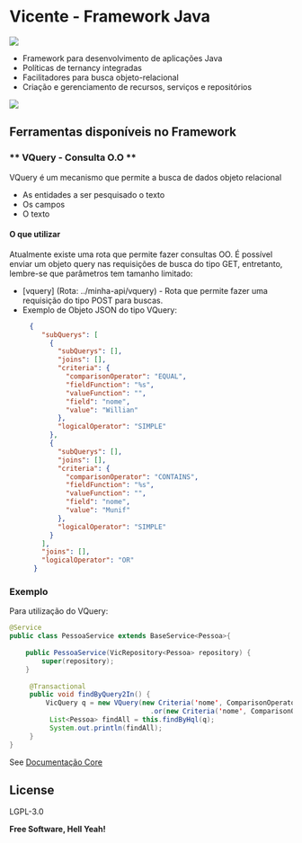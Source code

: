 # Vicente - Framework Java

[![](https://avatars2.githubusercontent.com/u/1757453?s=460&v=4)](https://github.com/munifgebara/vicente)

 * Framework para desenvolvimento de aplicações Java
 * Políticas de ternancy integradas
 * Facilitadores para busca objeto-relacional
 * Criação e gerenciamento de recursos, serviços e repositórios
 
 [![](https://raw.githubusercontent.com/munifgebara/munifgebara.github.io/master/images/d.png)](https://github.com/munifgebara/vicente)
## Ferramentas disponíveis no Framework 
### ** VQuery - Consulta O.O **
VQuery é um mecanismo que permite a busca de dados objeto relacional
  - As entidades a ser pesquisado o texto
  - Os campos
  - O texto

#### O que utilizar

Atualmente existe uma rota que permite fazer consultas OO. É possível enviar um objeto query nas requisições de busca do tipo GET, entretanto, lembre-se que parâmetros tem tamanho limitado:

* [vquery] (Rota: ../minha-api/vquery) -  Rota que permite fazer uma requisição do tipo POST para buscas.
* Exemplo de Objeto JSON do tipo VQuery:
```json
     {
        "subQuerys": [
          {
            "subQuerys": [],
            "joins": [],
            "criteria": {
              "comparisonOperator": "EQUAL",
              "fieldFunction": "%s",
              "valueFunction": "",
              "field": "nome",
              "value": "Willian"
            },
            "logicalOperator": "SIMPLE"
          },
          {
            "subQuerys": [],
            "joins": [],
            "criteria": {
              "comparisonOperator": "CONTAINS",
              "fieldFunction": "%s",
              "valueFunction": "",
              "field": "nome",
              "value": "Munif"
            },
            "logicalOperator": "SIMPLE"
          }
        ],
        "joins": [],
        "logicalOperator": "OR"
      }
```

### Exemplo

Para utilização do VQuery:

```java
@Service
public class PessoaService extends BaseService<Pessoa>{
    
    public PessoaService(VicRepository<Pessoa> repository) {
        super(repository);
    }
    
     @Transactional
     public void findByQuery2In() {
         VicQuery q = new VQuery(new Criteria('nome', ComparisonOperator.EQUAL, 'Willian'))
                                   .or(new Criteria('nome', ComparisonOperator.CONTAINS, 'Munif'));
          List<Pessoa> findAll = this.findByHql(q);
          System.out.println(findAll);
     }
}
```

See [Documentação Core](https://munifgebara.github.io/assets/java-docs/coredocs/index.html)

License
----

LGPL-3.0


**Free Software, Hell Yeah!**

